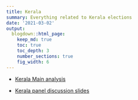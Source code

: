 ```yaml
---
title: Kerala
summary: Everything related to Kerala elections
date: '2021-03-02'
output:
  blogdown::html_page:
    keep_md: true
    toc: true
    toc_depth: 3
    number_sections: true
    fig_width: 6
---
```



- [Kerala Main analysis](../../elections/kerala/kerala_main.html)


- [Kerala panel discussion slides](../../elections/kerala/slide_KL.pdf)
